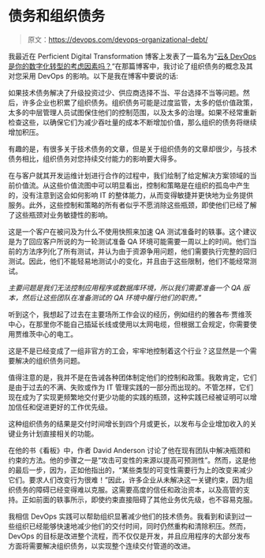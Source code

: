 # 债务和组织债务

> 原文：<https://devops.com/devops-organizational-debt/>

我最近在 Perficient Digital Transformation 博客上发表了一篇名为“[云& DevOps 是你的数字化转型的考虑因素吗？](http://blogs.perficient.com/digitaltransformation/2015/01/30/is-cloud-devops-factored-into-your-digital-transformation/ "Is Cloud & DevOps Factored Into Your Digital Transformation?")“在那篇博客中，我讨论了组织债务的概念及其对您采用 DevOps 的影响。以下是我在博客中要说的话:

如果技术债务解决了升级投资过少、供应商选择不当、平台选择不当等问题。然后，许多企业也积累了组织债务。组织债务可能是过度监管，太多的低价值政策，太多的中层管理人员试图保住他们的控制范围，以及太多的治理。如果不经常重新检查这些，以确保它们为减少吞吐量的成本不断增加价值，那么组织的债务将继续增加积压。

有趣的是，有很多关于技术债务的文章，但是关于组织债务的文章却很少，与技术债务相比，组织债务对您持续交付能力的影响要大得多。

在与客户就其开发运维计划进行合作的过程中，我们绘制了给定解决方案领域的当前价值流。从这些价值流图中可以明显看出，控制和策略是在组织的孤岛中产生的，没有注意到这会如何影响 IT 的整体能力，从而变得敏捷并更快地为业务提供服务。此外，这些控制和策略的所有者似乎不愿消除这些瓶颈，即使他们已经了解了这些瓶颈对业务敏捷性的影响。

这是一个客户在被问及为什么不使用快照来加速 QA 测试准备时的轶事。这个建议是为了回应客户所说的为一轮测试准备 QA 环境可能需要一周以上的时间。他们当前的方法序列化了所有测试，并认为由于资源争用问题，他们需要执行完整的回归测试。因此，他们不能轻易地测试小的变化，并且由于这些限制，他们不能经常测试。

*主要问题是我们无法控制应用程序或数据库环境，所以我们需要准备一个 QA 版本，然后让这些团队在准备测试的 QA 环境中履行他们的职责。”* 

听到这个，我想起了过去在主要场所工作会议的经历，例如纽约的雅各布·贾维茨中心，在那里你不能自己插延长线或使用以太网电缆，但根据工会规定，你需要使用贾维茨中心的电工。

这是不是已经变成了一组非官方的工会，牢牢地控制着这个行业？这显然是一个需要解决的组织债务问题。

值得注意的是，我并不是在告诫各种团体制定他们的控制和政策。我敢肯定，它们是由于过去的不满、失败或作为 IT 管理实践的一部分而出现的。不管怎样，它们现在成为了实现更频繁地交付更少功能的实践的瓶颈，这种实践已经被证明可以增加信任和促进更好的工作优先级。

这种组织债务的结果是交付时间增长到四个月或更长，以发布与企业增加收入的关键业务计划直接相关的功能。

在他的书《看板》中，作者 David Anderson 讨论了他在现有团队中解决瓶颈和约束的方法。他的步骤之一是“攻击可变性的来源以提高可预测性”。然而，这是他的最后一步，因为，正如他指出的，“某些类型的可变性需要行为上的改变来减少它们。要求人们改变行为很难！”因此，许多企业从未解决这一关键约束，因为组织债务的障碍已经变得难以克服。这需要高度的信任和政治资本，以及高管的支持。正如前面的轶事所示，即使约束直接阻碍了其他业务优先级，也不容易克服。

我相信 DevOps 实践可以帮助组织显著减少他们的技术债务。我看到和读到过一些组织已经能够快速地减少他们的交付时间，同时仍然重构和清除积压。然而，DevOps 的目标是改进整个流程，而不仅仅是开发，并且应用程序的大部分发布方面将需要解决组织债务，以实现整个连续交付管道的改进。